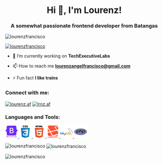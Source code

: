<h1 align="center">Hi 👋, I'm Lourenz!</h1>
<h3 align="center">A somewhat passionate frontend developer from Batangas</h3>

<p align="left"> <img src="https://komarev.com/ghpvc/?username=lourenzfrancisco&label=Profile%20views&color=0e75b6&style=flat" alt="lourenzfrancisco" /> </p>

<p align="left"> <a href="https://github.com/ryo-ma/github-profile-trophy"><img src="https://github-profile-trophy.vercel.app/?username=lourenzfrancisco" alt="lourenzfrancisco" /></a> </p>

- 🔭 I’m currently working on **TechExecutiveLabs**

- 📫 How to reach me **lourenzangelfrancisco@gmail.com**

- ⚡ Fun fact **I like trains**

<h3 align="left">Connect with me:</h3>
<p align="left">
<a href="https://fb.com/lourenz.af" target="blank"><img align="center" src="https://raw.githubusercontent.com/rahuldkjain/github-profile-readme-generator/master/src/images/icons/Social/facebook.svg" alt="lourenz.af" height="30" width="40" /></a>
<a href="https://instagram.com/lrnz.af" target="blank"><img align="center" src="https://raw.githubusercontent.com/rahuldkjain/github-profile-readme-generator/master/src/images/icons/Social/instagram.svg" alt="lrnz.af" height="30" width="40" /></a>
</p>

<h3 align="left">Languages and Tools:</h3>
<p align="left"> <a href="https://getbootstrap.com" target="_blank" rel="noreferrer"> <img src="https://raw.githubusercontent.com/devicons/devicon/master/icons/bootstrap/bootstrap-plain-wordmark.svg" alt="bootstrap" width="40" height="40"/> </a> <a href="https://www.w3schools.com/css/" target="_blank" rel="noreferrer"> <img src="https://raw.githubusercontent.com/devicons/devicon/master/icons/css3/css3-original-wordmark.svg" alt="css3" width="40" height="40"/> </a> <a href="https://www.w3.org/html/" target="_blank" rel="noreferrer"> <img src="https://raw.githubusercontent.com/devicons/devicon/master/icons/html5/html5-original-wordmark.svg" alt="html5" width="40" height="40"/> </a> <a href="https://laravel.com/" target="_blank" rel="noreferrer"> <img src="https://raw.githubusercontent.com/devicons/devicon/master/icons/laravel/laravel-plain-wordmark.svg" alt="laravel" width="40" height="40"/> </a> <a href="https://www.mysql.com/" target="_blank" rel="noreferrer"> <img src="https://raw.githubusercontent.com/devicons/devicon/master/icons/mysql/mysql-original-wordmark.svg" alt="mysql" width="40" height="40"/> </a> <a href="https://www.php.net" target="_blank" rel="noreferrer"> <img src="https://raw.githubusercontent.com/devicons/devicon/master/icons/php/php-original.svg" alt="php" width="40" height="40"/> </a> </p>

<p><img align="left" src="https://github-readme-stats.vercel.app/api/top-langs?username=lourenzfrancisco&show_icons=true&locale=en&layout=compact" alt="lourenzfrancisco" /></p>

<p>&nbsp;<img align="center" src="https://github-readme-stats.vercel.app/api?username=lourenzfrancisco&show_icons=true&locale=en" alt="lourenzfrancisco" /></p>

<p><img align="center" src="https://github-readme-streak-stats.herokuapp.com/?user=lourenzfrancisco&" alt="lourenzfrancisco" /></p>
